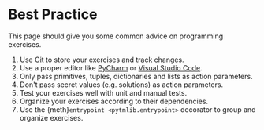 # Best Practice

This page should give you some common advice on programming exercises.

1. Use [Git](https://docs.github.com/en/get-started/getting-started-with-git) to store your exercises and track changes.
2. Use a proper editor like [PyCharm](https://www.jetbrains.com/pycharm/)
   or [Visual Studio Code](https://code.visualstudio.com/).
3. Only pass primitives, tuples, dictionaries and lists as action parameters.
4. Don't pass secret values (e.g. solutions) as action parameters.
5. Test your exercises well with unit and manual tests.
6. Organize your exercises according to their dependencies.
7. Use the {meth}`entrypoint <pytmlib.entrypoint>` decorator to group and organize exercises.